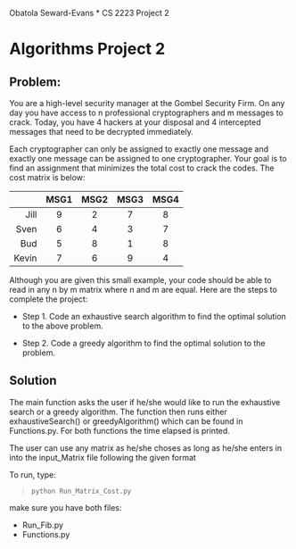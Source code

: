 Obatola Seward-Evans * CS 2223 Project 2

# Algorithms Project 2

## Problem: 
You are a high-level security manager at the Gombel Security Firm. On any day you have access to n professional cryptographers and m messages to crack. Today, you have 4 hackers at your disposal and 4 intercepted messages that need to be decrypted immediately.

Each cryptographer can only be assigned to exactly one message and exactly one message can be assigned to one cryptographer. Your goal is to find an assignment that minimizes the total cost to crack the codes. The cost matrix is below:

|       | MSG1 | MSG2 | MSG3 | MSG4 |
|------:|:----:|:----:|:----:|:----:|
| Jill  | 9    | 2    | 7    |   8  |
| Sven  | 6    | 4    | 3    |   7  |
| Bud   | 5    | 8    | 1    |   8  |
| Kevin | 7    | 6    | 9    |   4  |

Although you are given this small example, your code should be able to read in any n by m matrix where n and m are equal. Here are the steps to complete the project:

- Step 1. Code an exhaustive search algorithm to find the optimal solution to the above problem.

- Step 2. Code a greedy algorithm to find the optimal solution to the problem.

## Solution
The main function asks the user if he/she would like to run the exhaustive search or a greedy algorithm. The function then runs either exhaustiveSearch() or greedyAlgorithm() which can be found in Functions.py. For both functions the time elapsed is printed.

The user can use any matrix as he/she choses as long as he/she enters in into the input_Matrix file following the given format

To run, type:

>`python Run_Matrix_Cost.py`

make sure you have both files:
- Run_Fib.py
- Functions.py